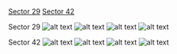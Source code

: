 [Sector 29](#sector29)
[Sector 42](#sector42)

<a name = "sector29"></a>
Sector 29
![alt text](/images/WASP-136_Sector_29/WASP-136_Sector_29_a_TimeSeries.png)
![alt text](/images/WASP-136_Sector_29/WASP-136_Sector_29_b_FoldedLightCurve.png)
![alt text](/images/WASP-136_Sector_29/WASP-136_Sector_29_b_IndividualTransitsWithFit.png)
![alt text](/images/WASP-136_Sector_29/WASP-136_Sector_29_c_TimingResiduals.png)

<a name = "sector42"></a>
Sector 42
![alt text](/images/WASP-136_Sector_42/WASP-136_Sector_42_a_TimeSeries.png)
![alt text](/images/WASP-136_Sector_42/WASP-136_Sector_42_b_FoldedLightCurve.png)
![alt text](/images/WASP-136_Sector_42/WASP-136_Sector_42_b_IndividualTransitsWithFit.png)
![alt text](/images/WASP-136_Sector_42/WASP-136_Sector_42_c_TimingResiduals.png)

